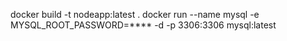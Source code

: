 docker build -t nodeapp:latest .
docker run --name mysql -e MYSQL_ROOT_PASSWORD=**** -d -p 3306:3306 mysql:latest
